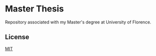# Master Thesis

Repository associated with my Master's degree at University of Florence.




## License
[MIT](https://choosealicense.com/licenses/mit/)